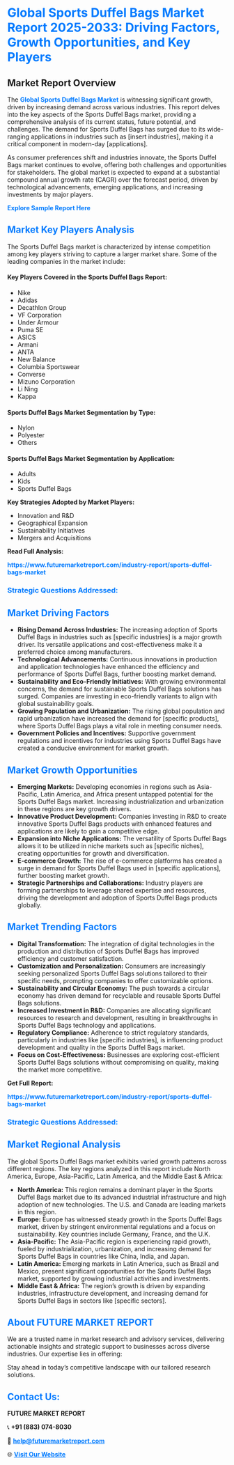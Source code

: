 <h1 style="color: #007BFF;">Global Sports Duffel Bags Market Report 2025-2033: Driving Factors, Growth Opportunities, and Key Players</h1>

<section id="overview">
<h2>Market Report Overview</h2>
<p>The <a href="https://www.futuremarketreport.com/industry-report/sports-duffel-bags-market" style="color: #007BFF; text-decoration: none;"><strong>Global Sports Duffel Bags Market</strong></a> is witnessing significant growth, driven by increasing demand across various industries. This report delves into the key aspects of the Sports Duffel Bags market, providing a comprehensive analysis of its current status, future potential, and challenges. The demand for Sports Duffel Bags has surged due to its wide-ranging applications in industries such as [insert industries], making it a critical component in modern-day [applications].</p>
<p>As consumer preferences shift and industries innovate, the Sports Duffel Bags market continues to evolve, offering both challenges and opportunities for stakeholders. The global market is expected to expand at a substantial compound annual growth rate (CAGR) over the forecast period, driven by technological advancements, emerging applications, and increasing investments by major players.</p>
</section>

<section id="overview">
<p><a href="https://www.futuremarketreport.com/request-sample/reportId=111389" style="color: #007BFF; text-decoration: none;"><strong>Explore Sample Report Here</strong></a></p>
</section>

<section id="key-players">
<h2 style="color: #007BFF;">Market Key Players Analysis</h2>
<p>The Sports Duffel Bags market is characterized by intense competition among key players striving to capture a larger market share. Some of the leading companies in the market include:</p>
<h4>Key Players Covered in the Sports Duffel Bags Report:</h4>
<ul><li>Nike</li><li>Adidas</li><li>Decathlon Group</li><li>VF Corporation</li><li>Under Armour</li><li>Puma SE</li><li>ASICS</li><li>Armani</li><li>ANTA</li><li>New Balance</li><li>Columbia Sportswear</li><li>Converse</li><li>Mizuno Corporation</li><li>Li Ning</li><li>Kappa</li></ul>
<h4>Sports Duffel Bags Market Segmentation by Type:</h4>
<ul><li>Nylon</li><li>Polyester</li><li>Others</li></ul>

<h4>Sports Duffel Bags Market Segmentation by Application:</h4>
<ul><li>Adults</li><li>Kids</li><li>Sports Duffel Bags</li></ul>
<p><strong>Key Strategies Adopted by Market Players:</strong></p>
<ul>
<li>Innovation and R&D</li>
<li>Geographical Expansion</li>
<li>Sustainability Initiatives</li>
<li>Mergers and Acquisitions</li>
</ul>
</section>

<section>
<p><strong>Read Full Analysis: </strong></p><a href="https://www.futuremarketreport.com/industry-report/sports-duffel-bags-market" style="color: #007BFF; text-decoration: none;"><strong>https://www.futuremarketreport.com/industry-report/sports-duffel-bags-market</strong></a>
<h3 style="color: #007BFF;">Strategic Questions Addressed:</h3>
</section>

<section id="driving-factors">
<h2 style="color: #007BFF;">Market Driving Factors</h2>
<ul>
<li><strong>Rising Demand Across Industries:</strong> The increasing adoption of Sports Duffel Bags in industries such as [specific industries] is a major growth driver. Its versatile applications and cost-effectiveness make it a preferred choice among manufacturers.</li>
<li><strong>Technological Advancements:</strong> Continuous innovations in production and application technologies have enhanced the efficiency and performance of Sports Duffel Bags, further boosting market demand.</li>
<li><strong>Sustainability and Eco-Friendly Initiatives:</strong> With growing environmental concerns, the demand for sustainable Sports Duffel Bags solutions has surged. Companies are investing in eco-friendly variants to align with global sustainability goals.</li>
<li><strong>Growing Population and Urbanization:</strong> The rising global population and rapid urbanization have increased the demand for [specific products], where Sports Duffel Bags plays a vital role in meeting consumer needs.</li>
<li><strong>Government Policies and Incentives:</strong> Supportive government regulations and incentives for industries using Sports Duffel Bags have created a conducive environment for market growth.</li>
</ul>
</section>

<section id="growth-opportunities">
<h2 style="color: #007BFF;">Market Growth Opportunities</h2>
<ul>
<li><strong>Emerging Markets:</strong> Developing economies in regions such as Asia-Pacific, Latin America, and Africa present untapped potential for the Sports Duffel Bags market. Increasing industrialization and urbanization in these regions are key growth drivers.</li>
<li><strong>Innovative Product Development:</strong> Companies investing in R&D to create innovative Sports Duffel Bags products with enhanced features and applications are likely to gain a competitive edge.</li>
<li><strong>Expansion into Niche Applications:</strong> The versatility of Sports Duffel Bags allows it to be utilized in niche markets such as [specific niches], creating opportunities for growth and diversification.</li>
<li><strong>E-commerce Growth:</strong> The rise of e-commerce platforms has created a surge in demand for Sports Duffel Bags used in [specific applications], further boosting market growth.</li>
<li><strong>Strategic Partnerships and Collaborations:</strong> Industry players are forming partnerships to leverage shared expertise and resources, driving the development and adoption of Sports Duffel Bags products globally.</li>
</ul>
</section>

<section id="trending-factors">
<h2 style="color: #007BFF;">Market Trending Factors</h2>
<ul>
<li><strong>Digital Transformation:</strong> The integration of digital technologies in the production and distribution of Sports Duffel Bags has improved efficiency and customer satisfaction.</li>
<li><strong>Customization and Personalization:</strong> Consumers are increasingly seeking personalized Sports Duffel Bags solutions tailored to their specific needs, prompting companies to offer customizable options.</li>
<li><strong>Sustainability and Circular Economy:</strong> The push towards a circular economy has driven demand for recyclable and reusable Sports Duffel Bags solutions.</li>
<li><strong>Increased Investment in R&D:</strong> Companies are allocating significant resources to research and development, resulting in breakthroughs in Sports Duffel Bags technology and applications.</li>
<li><strong>Regulatory Compliance:</strong> Adherence to strict regulatory standards, particularly in industries like [specific industries], is influencing product development and quality in the Sports Duffel Bags market.</li>
<li><strong>Focus on Cost-Effectiveness:</strong> Businesses are exploring cost-efficient Sports Duffel Bags solutions without compromising on quality, making the market more competitive.</li>
</ul>
</section>

<section>
<p><strong>Get Full Report: </strong></p><a href="https://www.futuremarketreport.com/industry-report/sports-duffel-bags-market" style="color: #007BFF; text-decoration: none;"><strong>https://www.futuremarketreport.com/industry-report/sports-duffel-bags-market</strong></a>
<h3 style="color: #007BFF;">Strategic Questions Addressed:</h3>
</section>


<section id="regional-analysis">
<h2 style="color: #007BFF;">Market Regional Analysis</h2>
<p>The global Sports Duffel Bags market exhibits varied growth patterns across different regions. The key regions analyzed in this report include North America, Europe, Asia-Pacific, Latin America, and the Middle East & Africa:</p>
<ul>
<li><strong>North America:</strong> This region remains a dominant player in the Sports Duffel Bags market due to its advanced industrial infrastructure and high adoption of new technologies. The U.S. and Canada are leading markets in this region.</li>
<li><strong>Europe:</strong> Europe has witnessed steady growth in the Sports Duffel Bags market, driven by stringent environmental regulations and a focus on sustainability. Key countries include Germany, France, and the U.K.</li>
<li><strong>Asia-Pacific:</strong> The Asia-Pacific region is experiencing rapid growth, fueled by industrialization, urbanization, and increasing demand for Sports Duffel Bags in countries like China, India, and Japan.</li>
<li><strong>Latin America:</strong> Emerging markets in Latin America, such as Brazil and Mexico, present significant opportunities for the Sports Duffel Bags market, supported by growing industrial activities and investments.</li>
<li><strong>Middle East & Africa:</strong> The region’s growth is driven by expanding industries, infrastructure development, and increasing demand for Sports Duffel Bags in sectors like [specific sectors].</li>
</ul>
</section>

<footer>
<h2 style="color: #007BFF;">About FUTURE MARKET REPORT</h2>
<p>We are a trusted name in market research and advisory services, delivering actionable insights and strategic support to businesses across diverse industries. Our expertise lies in offering:</p>

<p>Stay ahead in today’s competitive landscape with our tailored research solutions.</p>

<h2 style="color: #007BFF;">Contact Us:</h2>
<p><strong>FUTURE MARKET REPORT</strong></p>
<p>📞 <strong>+91 (883) 074-8030</strong></p>
<p>📧 <strong><a href="mailto:help@futuremarketreport.com" style="color: #007BFF;">help@futuremarketreport.com</a></strong></p>
<p>🌐 <strong><a href="https://www.futuremarketreport.com/" style="color: #007BFF;">Visit Our Website</a></strong></p>
</footer>